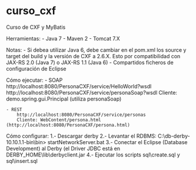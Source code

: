curso_cxf
=========

Curso de CXF y MyBatis

Herramientas:
	- Java 7
	- Maven 2
	- Tomcat 7.X

Notas: 
	- Si debea utilizar Java 6, debe cambiar en el pom.xml los source y target del build y la versión de CXF a 2.6.X. Esto por compatibilidad con JAX-RS 2.0 (Java 7) o JAX-RS 1.1 (Java 6)
	- Compartidos ficheros de configuración de Eclipse

Cómo ejecutar:
	- SOAP
		http://localhost:8080/PersonaCXF/service/HelloWorld?wsdl
		http://localhost:8080/PersonaCXF/service/personaSoap?wsdl
		Cliente: demo.spring.gui.Principal (utiliza personaSoap)
	
	- REST
		http://localhost:8080/PersonaCXF/service/personas
		Cliente: WebContent/persona.html (http://localhost:8080/PersonaCXF/persona.html)

Cómo configurar:
1.- Descargar derby
2.- Levantar el RDBMS:
  C:\db-derby-10.10.1.1-bin\bin> startNetworkServer.bat
3.- Conectar el Eclipse (Database Development) al Derby (el Driver JDBC está en DERBY_HOME\lib\derbyclient.jar
4.- Ejecutar los scripts sql\create.sql y sql\insert.sql

